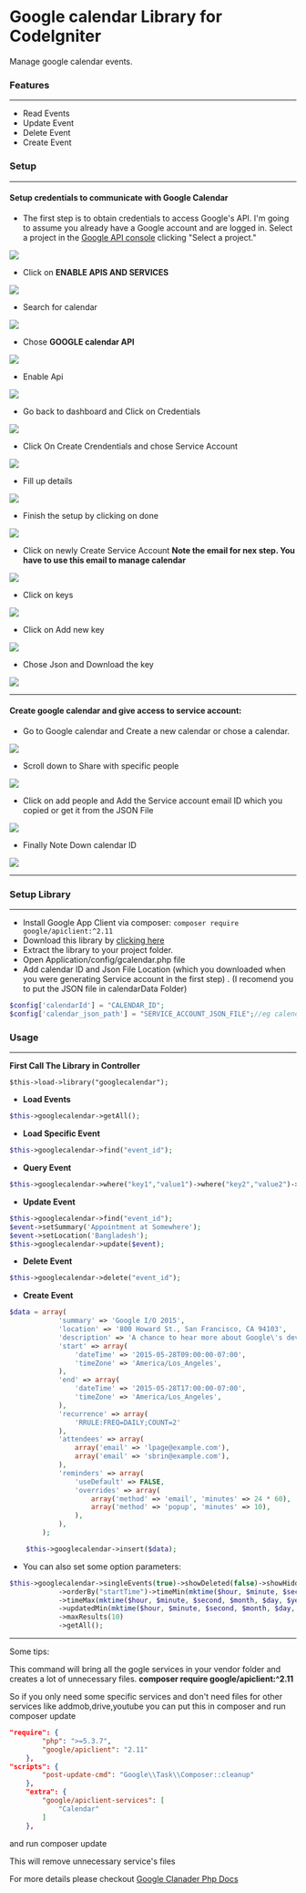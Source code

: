 # Google calendar Library for CodeIgniter

Manage google calendar events.


### Features
------------
- Read Events
- Update Event
- Delete Event
- Create Event

### Setup

------------

#### Setup credentials to communicate with Google Calendar
- The first step is to obtain credentials to access Google's API. I'm going to assume you already have a Google account and are logged in. Select a project in the [Google API console](https://console.cloud.google.com/apis "Google API console") clicking "Select a project."

![](https://github.com/aididalam/images-for-rep/raw/main/CI-Google-calendar/1.png)


- Click on **ENABLE APIS AND SERVICES**

![](https://github.com/aididalam/images-for-rep/raw/main/CI-Google-calendar/2.png)


- Search for calendar

![](https://github.com/aididalam/images-for-rep/raw/main/CI-Google-calendar/3.png)


- Chose **GOOGLE calendar API**

![](https://github.com/aididalam/images-for-rep/raw/main/CI-Google-calendar/4.png)


- Enable Api

![](https://github.com/aididalam/images-for-rep/raw/main/CI-Google-calendar/5.png)


- Go back to dashboard and Click on Credentials

![](https://github.com/aididalam/images-for-rep/raw/main/CI-Google-calendar/6.png)


- Click On Create Crendentials and chose Service Account

![](https://github.com/aididalam/images-for-rep/raw/main/CI-Google-calendar/7.png)


- Fill up details

![](https://github.com/aididalam/images-for-rep/raw/main/CI-Google-calendar/8.png)


- Finish the setup by clicking on done

![](https://github.com/aididalam/images-for-rep/raw/main/CI-Google-calendar/9.png)


- Click on newly Create Service Account
**Note the email for nex step. You have to use this email to manage calendar**

![](https://github.com/aididalam/images-for-rep/raw/main/CI-Google-calendar/10.png)


- Click on keys

![](https://github.com/aididalam/images-for-rep/raw/main/CI-Google-calendar/11.png)


- Click on Add new key

![](https://github.com/aididalam/images-for-rep/raw/main/CI-Google-calendar/12.png)


- Chose Json and Download the key

![](https://github.com/aididalam/images-for-rep/raw/main/CI-Google-calendar/13.png)


------------

#### Create google calendar and give access to service account:
- Go to Google calendar and Create a new calendar or chose a calendar.

![](https://github.com/aididalam/images-for-rep/raw/main/CI-Google-calendar/14.png)


- Scroll down to Share with specific people

![](https://github.com/aididalam/images-for-rep/raw/main/CI-Google-calendar/15.png)


- Click on add people and Add the Service account email ID which you copied or get it from the JSON File

![](https://github.com/aididalam/images-for-rep/raw/main/CI-Google-calendar/16.png)


- Finally Note Down calendar ID

![](https://github.com/aididalam/images-for-rep/raw/main/CI-Google-calendar/17.png)


------------

### Setup Library

------------

- Install Google App Client via composer:
`composer require google/apiclient:^2.11`
- Download this library by [clicking here](https://github.com/aididalam/CodeIgniter-Google-Calendar/archive/refs/tags/v1.zip "clicking here")
- Extract the library to your project folder.
- Open Application/config/gcalendar.php file
- Add calendar ID and Json File Location (which you downloaded when you were generating Service account in the first step) .
(I recomend you to put the JSON file in calendarData Folder)
```php
$config['calendarId'] = "CALENDAR_ID";
$config['calendar_json_path'] = "SERVICE_ACCOUNT_JSON_FILE";//eg calendarData/calendarAPI.json
```

### Usage

------------

**First Call The Library in Controller**

``$this->load->library("googlecalendar");``

- **Load Events**
```php
$this->googlecalendar->getAll();
```
- **Load Specific Event**
```php
$this->googlecalendar->find("event_id");
```

- **Query Event**
```php
$this->googlecalendar->where("key1","value1")->where("key2","value2")->get();
```
- **Update Event**
```php
$this->googlecalendar->find("event_id");
$event->setSummary('Appointment at Somewhere');
$event->setLocation('Bangladesh');
$this->googlecalendar->update($event);
```

- **Delete Event**
```php
$this->googlecalendar->delete("event_id");
```
- **Create Event**
```php
$data = array(
            'summary' => 'Google I/O 2015',
            'location' => '800 Howard St., San Francisco, CA 94103',
            'description' => 'A chance to hear more about Google\'s developer products.',
            'start' => array(
                'dateTime' => '2015-05-28T09:00:00-07:00',
                'timeZone' => 'America/Los_Angeles',
            ),
            'end' => array(
                'dateTime' => '2015-05-28T17:00:00-07:00',
                'timeZone' => 'America/Los_Angeles',
            ),
            'recurrence' => array(
                'RRULE:FREQ=DAILY;COUNT=2'
            ),
            'attendees' => array(
                array('email' => 'lpage@example.com'),
                array('email' => 'sbrin@example.com'),
            ),
            'reminders' => array(
                'useDefault' => FALSE,
                'overrides' => array(
                    array('method' => 'email', 'minutes' => 24 * 60),
                    array('method' => 'popup', 'minutes' => 10),
                ),
            ),
        );

	$this->googlecalendar->insert($data);
```

- You can also set some option parameters:
```php
$this->googlecalendar->singleEvents(true)->showDeleted(false)->showHiddenInvitations(false)
            ->orderBy("startTime")->timeMin(mktime($hour, $minute, $second, $month, $day, $year))
            ->timeMax(mktime($hour, $minute, $second, $month, $day, $year))
            ->updatedMin(mktime($hour, $minute, $second, $month, $day, $year))
            ->maxResults(10)
            ->getAll();
```


------------

Some tips:

This command will bring all the gogle services in your vendor folder and creates a lot of unnecessary files.
**composer require google/apiclient:^2.11**

So if you only need some specific services and don't need files for other services like addmob,drive,youtube you can put this in composer and run composer update

```json
"require": {
		"php": ">=5.3.7",
		"google/apiclient": "2.11"
	},
"scripts": {
		"post-update-cmd": "Google\\Task\\Composer::cleanup"
	},
	"extra": {
		"google/apiclient-services": [
			"Calendar"
		]
	},
```

and run 
    composer update

This will remove unnecessary service's files

For more details please checkout [Google Clanader Php Docs ](https://developers.google.com/calendar/api/v3/reference/events "Google Clanader Php Docs ")
